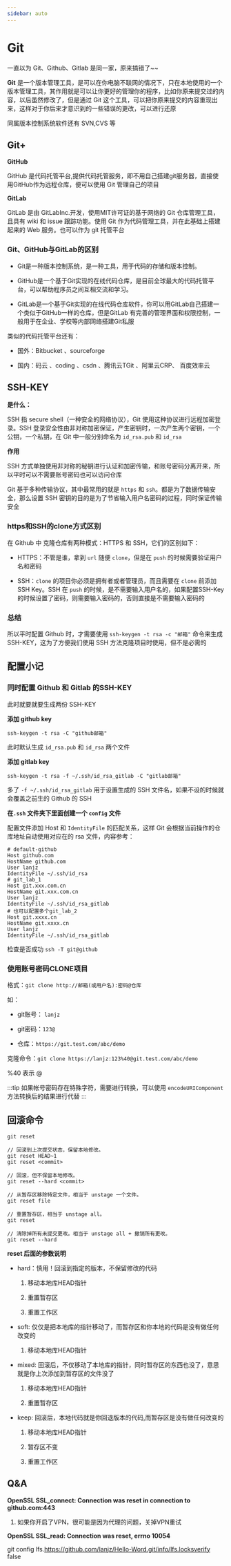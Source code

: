 ```yaml
---
sidebar: auto
---
```


# Git

一直以为 Git、Github、Gitlab 是同一家，原来搞错了~~

**Git** 是一个版本管理工具，是可以在你电脑不联网的情况下，只在本地使用的一个版本管理工具，其作用就是可以让你更好的管理你的程序，比如你原来提交过的内容，以后虽然修改了，但是通过 Git 这个工具，可以把你原来提交的内容重现出来，这样对于你后来才意识到的一些错误的更改，可以进行还原

同属版本控制系统软件还有 SVN,CVS 等

## Git+

**GitHub**

GitHub 是代码托管平台,提供代码托管服务，即不用自己搭建git服务器，直接使用GitHub作为远程仓库，便可以使用 Git 管理自己的项目

**GitLab**

GitLab 是由 GitLabInc.开发，使用MIT许可证的基于网络的 Git 仓库管理工具，且具有 wiki 和 issue 跟踪功能。使用 Git 作为代码管理工具，并在此基础上搭建起来的 Web 服务。也可以作为 git 托管平台

### Git、GitHub与GitLab的区别

- Git是一种版本控制系统，是一种工具，用于代码的存储和版本控制。

- GitHub是一个基于Git实现的在线代码仓库，是目前全球最大的代码托管平台，可以帮助程序员之间互相交流和学习。

- GitLab是一个基于Git实现的在线代码仓库软件，你可以用GitLab自己搭建一个类似于GitHub一样的仓库，但是GitLab 有完善的管理界面和权限控制，一般用于在企业、学校等内部网络搭建Git私服

类似的代码托管平台还有：

- 国外：Bitbucket 、sourceforge

- 国内：码云 、coding 、csdn 、腾讯云TGit 、阿里云CRP、 百度效率云

## SSH-KEY

**是什么：**

SSH 指 secure shell（一种安全的网络协议），Git 使用这种协议进行远程加密登录。SSH 登录安全性由非对称加密保证，产生密钥时，一次产生两个密钥，一个公钥，一个私钥，在 Git 中一般分别命名为 `id_rsa.pub` 和 `id_rsa`

**作用**

SSH 方式单独使用非对称的秘钥进行认证和加密传输，和账号密码分离开来，所以平时可以不需要账号密码也可以访问仓库

Git 基于多种传输协议，其中最常用的就是 `https` 和 `ssh`。都是为了数据传输安全，那么设置 SSH 密钥的目的是为了节省输入用户名密码的过程，同时保证传输安全

### https和SSH的clone方式区别

在 Github 中 克隆仓库有两种模式：HTTPS 和 SSH，它们的区别如下：

- HTTPS：不管是谁，拿到 `url` 随便 `clone`，但是在 `push` 的时候需要验证用户名和密码

- SSH：`clone` 的项目你必须是拥有者或者管理员，而且需要在 `clone` 前添加 SSH Key。SSH 在 `push` 的时候，是不需要输入用户名的，如果配置SSH-Key的时候设置了密码，则需要输入密码的，否则直接是不需要输入密码的

### 总结 

所以平时配置 Github 时，才需要使用 `ssh-keygen -t rsa -c "邮箱"` 命令来生成 SSH-KEY，这为了方便我们使用 SSH 方法克隆项目时使用，但不是必需的

## 配置小记

### 同时配置 Github 和 Gitlab 的SSH-KEY

此时就要就要生成两份 SSH-KEY

**添加 github key**

```
ssh-keygen -t rsa -C "github邮箱"
```

此时默认生成 `id_rsa.pub` 和 `id_rsa` 两个文件

**添加 gitlab key**

```
ssh-keygen -t rsa -f ~/.ssh/id_rsa_gitlab -C "gitlab邮箱"
```

多了 `-f ~/.ssh/id_rsa_gitlab` 用于设置生成的 SSH 文件名，如果不设的时候就会覆盖之前生的 Github 的 SSH

**在`.ssh` 文件夹下里面创建一个 `config` 文件**

配置文件添加 Host 和 `IdentityFile` 的匹配关系，这样 Git 会根据当前操作的仓库地址自动使用对应在的 rsa 文件，内容参考：

```
# default-github                                                                       
Host github.com
HostName github.com
User lanjz
IdentityFile ~/.ssh/id_rsa
# git_lab_1                                                                         
Host git.xxx.com.cn
HostName git.xxx.com.cn
User lanjz
IdentityFile ~/.ssh/id_rsa_gitlab
# 也可以配置多个git_lab_2
Host git.xxxx.cn
HostName git.xxxx.cn
User lanjz
IdentityFile ~/.ssh/id_rsa_gitlab                               
```

检查是否成功 `ssh -T git@github`

### 使用账号密码CLONE项目

格式：`git clone http://邮箱(或用户名):密码@仓库`

如：

- git账号： `lanjz`

- git密码：`123@`

- 仓库：`https://git.test.com/abc/demo`

克隆命令：`git clone https://lanjz:123%40@git.test.com/abc/demo`

%40 表示 @

:::tip
如果帐号密码存在特殊字符，需要进行转换，可以使用 `encodeURIComponent` 方法转换后的结果进行代替
:::

## 回滚命令

`git reset`

```
// 回滚到上次提交状态，保留本地修改。
git reset HEAD~1
git reset <commit>

// 回滚，但不保留本地修改。
git reset --hard <commit>

// 从暂存区移除特定文件，相当于 unstage 一个文件。
git reset file

// 重置暂存区，相当于 unstage all。
git reset

// 清除掉所有未提交更改。相当于 unstage all + 撤销所有更改。
git reset --hard
```

**reset 后面的参数说明**

- hard：慎用！回滚到指定的版本，不保留修改的代码

  1. 移动本地库HEAD指针
  
  2. 重置暂存区
  
  3. 重置工作区

- soft: 仅仅是把本地库的指针移动了，而暂存区和你本地的代码是没有做任何改变的

   1. 移动本地库HEAD指针

- mixed: 回滚后，不仅移动了本地库的指针，同时暂存区的东西也没了，意思就是你上次添加到暂存区的文件没了

   1. 移动本地库HEAD指针
   
   2. 重置暂存区

- keep: 回滚后，本地代码就是你回退版本的代码,而暂存区是没有做任何改变的
 
   1. 移动本地库HEAD指针
  
   2. 暂存区不变
  
   3. 重置工作区
  
## Q&A

**OpenSSL SSL_connect: Connection was reset in connection to github.com:443**

1. 如果你开启了VPN，很可能是因为代理的问题，关掉VPN重试

**OpenSSL SSL_read: Connection was reset, errno 10054**

git config lfs.https://github.com/lanjz/Hello-Word.git/info/lfs.locksverify false